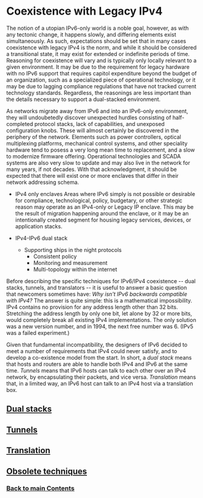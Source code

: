 # Coexistence with Legacy IPv4

The notion of a utopian IPv6-only world is a noble goal, however, as with any tectonic change, it happens slowly, and differing elements exist simultaneously.  As such, expectations should be set that in many cases coexistence with legacy IPv4 is the norm, and while it should be considered a transitional state, it may exist for extended or indefinite periods of time. Reasoning for coexistence will vary and is typically only locally relevant to a given environment. It may be due to the requirement for legacy hardware with no IPv6 support that requires capitol expenditure beyond the budget of an organization, such as a specialized piece of operational technology, or it may be due to lagging compliance regulations that have not tracked current technology standards. Regardless, the reasonings are less important than the details necessary to support a dual-stacked environment.

As networks migrate away from IPv6 and into an IPv6-only environment, they will undoubetedly discover unexpected hurdles consisting of half-completed protocol stacks, lack of capabilities, and unexposed configuration knobs. These will almost certainly be discovered in the periphery of the network. Elements such as power controllers, optical multiplexing platforms, mechanical control systems, and other speciality hardware tend to posess a very long mean time to replacement, and a slow to modernize firmware offering. Operational technologies and SCADA systems are also very slow to update and may also live in the network for many years, if not decades. With that acknowledgment, it should be expected that there will exist one or more enclaves that differ in their network addressing schema.   

- IPv4 only enclaves
Areas where IPv6 simply is not possible or desirable for compliance, technological, policy, budgetary, or other strategic reason may operate as an IPv4-only or Legacy IP enclave. This may be the result of migration happening around the enclave, or it may be an intentionally created segment for housing legacy services, devices, or application stacks. 

- IPv4-IPv6 dual stack
    - Supporting ships in the night protocols
        - Consistent policy
        - Monitoring and measurement
        - Multi-topology within the internet

Before describing the specific techniques for IPv6/IPv4 coexistence  -- dual stacks, tunnels, and translators -- it is useful to answer a basic question that newcomers sometimes have: *Why isn't IPv6 backwards compatible with IPv4?* The answer is quite simple: this is a mathematical impossibility. IPv4 contains no provision for any address length other than 32 bits. Stretching the address length by only one bit, let alone by 32 or more bits, would completely break all existing IPv4 implementations. The only solution was a new version number, and in 1994, the next free number was 6. (IPv5 was a failed experiment.)

Given that fundamental incompatibility, the designers of IPv6 decided to meet a number of requirements that IPv4 could never satisfy, and to develop a co-existence model from the start. In short, a *dual stack* means that hosts and routers are able to handle both IPv4 and IPv6 at the same time. *Tunnels* means that IPv6 hosts can talk to each other over an IPv4 network, by encapsulating their packets, and vice versa. *Translation* means that, in a limited way, an IPv6 host can talk to an IPv4 host via a translation box.


<!-- Link lines generated automatically; do not delete -->
## [Dual stacks](Dual%20stacks.md)
## [Tunnels](Tunnels.md)
## [Translation](Translation.md)
## [Obsolete techniques](Obsolete%20techniques.md)
### [<ins>Back to main Contents</ins>](../Contents.md)
